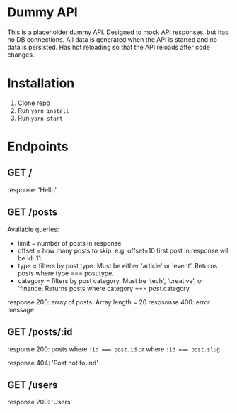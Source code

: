 # Dummy API
This is a placeholder dummy API. Designed to mock API responses, but has no DB connections. All data is generated when the API is started and no data is persisted. Has hot reloading so that the API reloads after code changes.

# Installation

1. Clone repo
2. Run `yarn install`
3. Run `yarn start`

# Endpoints

## GET /

response: 'Hello'

## GET /posts

Available queries:
* limit = number of posts in response
* offset = how many posts to skip. e.g. offset=10 first post in response will be id: 11.
* type = filters by post type. Must be either 'article' or 'event'. Returns posts where type === post.type.
* category = filters by post category. Must be 'tech', 'creative', or 'finance. Returns posts where category === post.category.

response 200: array of posts. Array length = 20
respsonse 400: error message
## GET /posts/:id

response 200: posts where `:id === post.id` or where `:id === post.slug`

response 404: 'Post not found'

## GET /users

response 200: 'Users'

